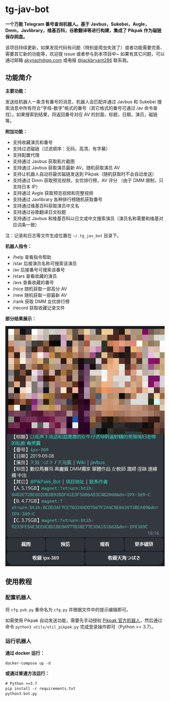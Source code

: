 # tg-jav-bot

**一个万能 Telegram 番号查询机器人。基于 Javbus，Sukebei，Avgle，Dmm，Javlibrary，维基百科，谷歌翻译等进行构建，集成了 Pikpak 作为磁链保存网盘。**

该项目持续更新，如果发现代码有问题（特别是爬虫失效了）或者功能需要完善、需要其它新的功能等，欢迎提 issue 或者参与到本项目中~ 如果有其它问题，可以通过邮箱 [akynazh@qq.com](mailto://akynazh@qq.com) 或电报 [@jackbryant286](https://t.me/jackbryant286) 联系我。

## 功能简介

**主要功能：**

发送给机器人一条含有番号的消息，机器人会匹配并通过 Javbus 和 Sukebei 搜索消息中所有符合“字母-数字”格式的番号（其它格式的番号可通过 /av 命令查找）。如果搜索到结果，将返回番号对应 AV 的封面，标题，日期，演员，磁链等。

**附加功能：**

- 支持收藏演员和番号
- 支持过滤磁链（过滤顺序：无码，高清，有字幕）
- 支持配置代理
- 支持通过 Javbus 获取影片截图
- 支持通过 Javbus 获取演员最新 AV，随机获取演员 AV
- 支持让机器人自动将最优磁链发送到 Pikpak（随机获取时不会自动发送）
- 支持通过 Dmm 获取预览视频，女优排行榜，AV 评分 （由于 DMM 限制，只支持日本 IP）
- 支持通过 Avgle 获取预览视频和完整视频
- 支持通过 Javlibrary 各种排行榜随机获取番号
- 支持通过维基百科获取演员中文名
- 支持通过谷歌翻译日文标题
- 支持通过 Javbus 和维基百科以日文或中文搜索演员（演员名称需要和维基对应词条一致）

注：记录和日志等文件生成位置在 `~/.tg_jav_bot` 目录下。

**机器人指令：**

- /help  查看指令帮助
- /star  后接演员名称可搜索该演员
- /av  后接番号可搜索该番号
- /stars  查看收藏的演员
- /avs  查看收藏的番号
- /nice  随机获取一部高分 AV
- /new  随机获取一部最新 AV
- /rank  获取 DMM 女优排行榜
- /record  获取收藏记录文件

**部分结果展示：**

![部分结果展示](res.png)

## 使用教程

### 配置机器人

将 `cfg.pub.py` 重命名为 `cfg.py` 并根据文件中的提示编辑即可。

如需使用 Pikpak 自动发送功能，需要先手动授权 [Pikpak 官方机器人](https://t.me/PikPak6_Bot)，然后通过命令 `python3 utils/util_pikpak.py` 完成登录操作即可（Python >= 3.7）。

### 运行机器人

**通过 docker 运行：**

```
docker-compose up -d
```

**或通过普通方法运行：**

```
# Python >=3.7
pip install -r requirements.txt
python3 bot.py
```